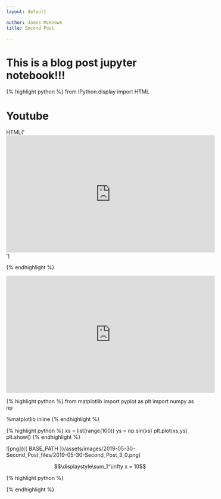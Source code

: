 ```yaml
---
layout: default

author: James McKeown
title: Second Post

---
```

# This is a blog post jupyter notebook!!!


{% highlight python %}
from IPython.display import HTML

# Youtube
HTML('<iframe width="560" height="315" src="https://www.youtube.com/embed/O-MQC_G9jTU" frameborder="0" allow="accelerometer; autoplay; encrypted-media; gyroscope; picture-in-picture" allowfullscreen></iframe>')

{% endhighlight %}




<iframe width="560" height="315" src="https://www.youtube.com/embed/O-MQC_G9jTU" frameborder="0" allow="accelerometer; autoplay; encrypted-media; gyroscope; picture-in-picture" allowfullscreen></iframe>




{% highlight python %}
from matplotlib import pyplot as plt
import numpy as np

%matplotlib inline
{% endhighlight %}


{% highlight python %}
xs = list(range(100))
ys = np.sin(xs)
plt.plot(xs,ys)
plt.show()
{% endhighlight %}


![png]({{ BASE_PATH }}/assets/images/2019-05-30-Second_Post_files/2019-05-30-Second_Post_3_0.png)


$$\displaystyle\sum_1^\infty x = 10$$


{% highlight python %}

{% endhighlight %}

